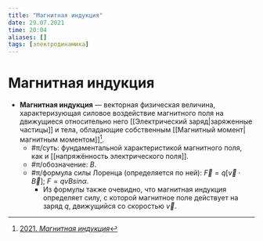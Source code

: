 ```yaml
---
title: "Магнитная индукция"
date: 29.07.2021
time: 20:04
aliases: []
tags: [электродинамика]
---
```


# Магнитная индукция

- **Магнитная индукция** — векторная физическая величина, характеризующая силовое воздействие магнитного поля на движущиеся относительно него [[Электрический заряд|заряженные частицы]] и тела, обладающие собственным [[Магнитный момент|магнитным моментом]][^1].
	- #π/суть: фундаментальной характеристикой магнитного поля, как и [[напряжённость электрического поля]].
	- #π/обозначение: $B$.
	- #π/формула силы Лоренца (определяется по ней): $\vec{F} = q \left[ \vec{v}  \cdot \vec{B} \right]$; $F = qvBsin\alpha$.
		- Из формулы также очевидно, что магнитная индукция определяет силу, с которой магнитное поле действует на заряд $q$, движущийся со скоростью $\vec{v}$.

[^1]: [2021. *Магнитная индукция*](zotero://select/items/1_F25GCUS8)